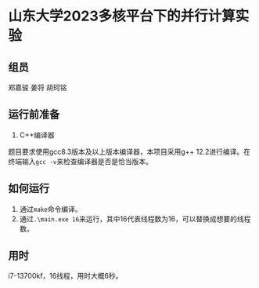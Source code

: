 # 山东大学2023多核平台下的并行计算实验

## 组员

郑嘉骏
姜将
胡珂铭

## 运行前准备

1. C++编译器

题目要求使用gcc8.3版本及以上版本编译器，本项目采用g++ 12.2进行编译。在终端输入```gcc -v```来检查编译器是否是恰当版本。

## 如何运行

1. 通过```make```命令编译。
2. 通过```.\main.exe 16```来运行，其中16代表线程数为16，可以替换成想要的线程数。

## 用时

i7-13700kf，16线程，用时大概6秒。